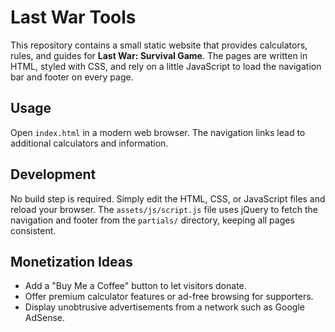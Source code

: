 # Last War Tools

This repository contains a small static website that provides calculators, rules, and guides for **Last War: Survival Game**. The pages are written in HTML, styled with CSS, and rely on a little JavaScript to load the navigation bar and footer on every page.

## Usage

Open `index.html` in a modern web browser. The navigation links lead to additional calculators and information.

## Development

No build step is required. Simply edit the HTML, CSS, or JavaScript files and reload your browser. The `assets/js/script.js` file uses jQuery to fetch the navigation and footer from the `partials/` directory, keeping all pages consistent.

## Monetization Ideas

- Add a "Buy Me a Coffee" button to let visitors donate.
- Offer premium calculator features or ad-free browsing for supporters.
- Display unobtrusive advertisements from a network such as Google AdSense.

